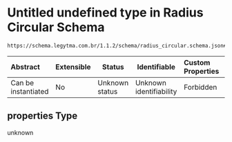 # Untitled undefined type in Radius Circular Schema

```txt
https://schema.legytma.com.br/1.1.2/schema/radius_circular.schema.json#/properties
```




| Abstract            | Extensible | Status         | Identifiable            | Custom Properties | Additional Properties | Access Restrictions | Defined In                                                                                    |
| :------------------ | ---------- | -------------- | ----------------------- | :---------------- | --------------------- | ------------------- | --------------------------------------------------------------------------------------------- |
| Can be instantiated | No         | Unknown status | Unknown identifiability | Forbidden         | Allowed               | none                | [radius_circular.schema.json\*](../schema/radius_circular.schema.json) |

## properties Type

unknown
